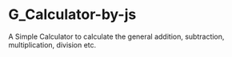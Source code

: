 # G_Calculator-by-js
A Simple Calculator to calculate the general addition, subtraction, multiplication, division etc.
